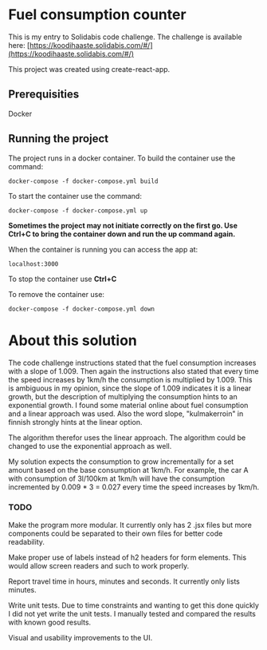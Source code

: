 # Fuel consumption counter

This is my entry to Solidabis code challenge. The challenge is available here: [https://koodihaaste.solidabis.com/#/](https://koodihaaste.solidabis.com/#/)

This project was created using create-react-app.

## Prerequisities

Docker

## Running the project

The project runs in a docker container. To build the container use the command: 

```
docker-compose -f docker-compose.yml build
```

To start the container use the command:

```
docker-compose -f docker-compose.yml up
```

**Sometimes the project may not initiate correctly on the first go. Use Ctrl+C to bring the container down and run the up command again.**

When the container is running you can access the app at:

```
localhost:3000
```

To stop the container use **Ctrl+C**

To remove the container use: 

```
docker-compose -f docker-compose.yml down
```

# About this solution

The code challenge instructions stated that the fuel consumption increases with 
a slope of 1.009. Then again the instructions also stated that every time the 
speed increases by 1km/h the consumption is multiplied by 1.009. This is 
ambiguous in my opinion, since the slope of 1.009 indicates it is a 
linear growth, but the description of multiplying the consumption 
hints to an exponential growth. I found some material online about fuel consumption 
and a linear approach was used. Also the word slope, "kulmakerroin" in finnish
strongly hints at the linear option. 

The algorithm therefor uses the linear approach. The algorithm could be changed
to use the exponential approach as well. 

My solution expects the consumption to grow incrementally for a set amount 
based on the base consumption at 1km/h. For example, the car A with consumption 
of 3l/100km at 1km/h will have the consumption incremented by 0.009 * 3 = 0.027 
every time the speed increases by 1km/h.

### TODO
Make the program more modular. It currently only has 2 .jsx files but more 
components could be separated to their own files for better code readability.  

Make proper use of labels instead of h2 headers for form elements. This would allow 
screen readers and such to work properly.  

Report travel time in hours, minutes and seconds. It currently only lists minutes.  

Write unit tests. Due to time constraints and wanting to get this done quickly 
I did not yet write the unit tests. I manually tested and compared the results 
with known good results.  

Visual and usability improvements to the UI.